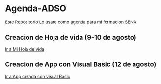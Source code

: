 # Agenda-ADSO
Este Repositorio Lo usare como agenda para mi formacion SENA

## Creacion de Hoja de vida (9-10 de agosto)
[Ir a Mi Hoja de vida](hojadevida.md)

## Creacion de App con Visual Basic (12 de agosto)
[Ir a App creada con visual Basic](variableVB.md)

